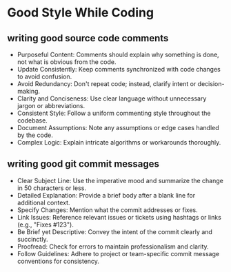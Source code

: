 # Good Style While Coding

## writing good source code comments
- Purposeful Content: Comments should explain why something is done, not what is obvious from the code.
- Update Consistently: Keep comments synchronized with code changes to avoid confusion.
- Avoid Redundancy: Don't repeat code; instead, clarify intent or decision-making.
- Clarity and Conciseness: Use clear language without unnecessary jargon or abbreviations.
- Consistent Style: Follow a uniform commenting style throughout the codebase.
- Document Assumptions: Note any assumptions or edge cases handled by the code.
- Complex Logic: Explain intricate algorithms or workarounds thoroughly.

## writing good git commit messages
- Clear Subject Line: Use the imperative mood and summarize the change in 50 characters or less.
- Detailed Explanation: Provide a brief body after a blank line for additional context.
- Specify Changes: Mention what the commit addresses or fixes.
- Link Issues: Reference relevant issues or tickets using hashtags or links (e.g., "Fixes #123").
- Be Brief yet Descriptive: Convey the intent of the commit clearly and succinctly.
- Proofread: Check for errors to maintain professionalism and clarity.
- Follow Guidelines: Adhere to project or team-specific commit message conventions for consistency.